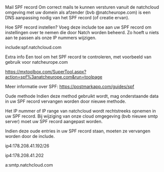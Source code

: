 Mail SPF record
Om correct mails te kunnen versturen vanuit de natchcloud omgeving met uw domein als afzender (bvb @natcheurope.com) is een DNS aanpassing nodig van het SPF record (of creatie ervan).

 

Hoe SPF record instellen?
Voeg deze include toe aan uw SPF record om instellingen over te nemen die door Natch worden beheerd. Zo hoeft u niets aan te passen als onze IP nummers wijzigen.

include:spf.natchcloud.com

 

Extra info
Een tool om het SPF record te controleren, met voorbeeld van gebruik voor natcheurope.com

https://mxtoolbox.com/SuperTool.aspx?action=spf%3anatcheurope.com&run=toolpage

Meer informatie over SPF: https://postmarkapp.com/guides/spf



Oude methode
Indien deze method gebruikt wordt, mag onderstaande data in uw SPF record vervangen worden door nieuwe methode.

Het IP nummer of IP range van natchcloud wordt rechtstreeks opnemen in uw SPF record. Bij wijziging van onze cloud omgegeving (bvb nieuwe smtp server) moet uw SPF record aangepast worden.

Indien deze oude entries in uw SPF record staan, moeten ze vervangen worden door de include.

ip4:178.208.41.192/26

ip4:178.208.41.202

a:smtp.natchcloud.com

 
